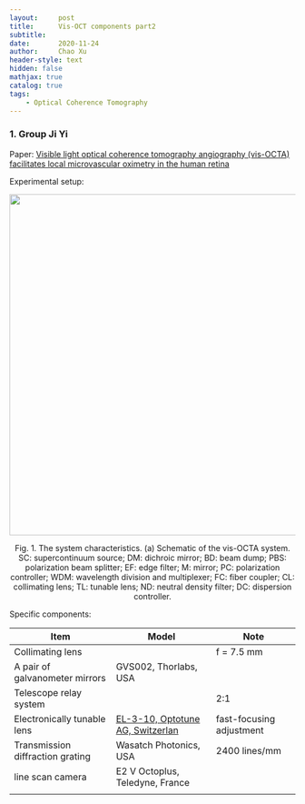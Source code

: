 ```yaml
---
layout:     post
title:      Vis-OCT components part2
subtitle:   
date:       2020-11-24
author:     Chao Xu
header-style: text
hidden: false
mathjax: true
catalog: true
tags:
    - Optical Coherence Tomography
---
```


### 1. Group Ji Yi

Paper: [Visible light optical coherence tomography angiography (vis-OCTA) facilitates local microvascular oximetry in the human retina](https://doi.org/10.1364/BOE.395843)

Experimental setup:

<p align="center">
<img src="https://i.loli.net/2020/11/24/3s2l9mvi5wMGuTq.png" width=600pix>
</p>
<p style="text-align:center;">Fig. 1. The system characteristics. (a) Schematic of the vis-OCTA system. SC: supercontinuum source; DM: dichroic mirror; BD: beam dump; PBS: polarization beam splitter; EF: edge filter; M: mirror; PC: polarization controller; WDM: wavelength division and multiplexer; FC: fiber coupler; CL: collimating lens; TL: tunable lens; ND: neutral density filter; DC: dispersion controller. </p>

Specific components:

| Item                             | Model                                                        | Note                     |
| -------------------------------- | ------------------------------------------------------------ | ------------------------ |
| Collimating lens                 |                                                              | f = 7.5 mm               |
| A pair of galvanometer mirrors   | GVS002, Thorlabs, USA                                        |                          |
| Telescope relay system           |                                                              | 2:1                      |
| Electronically tunable lens      | [EL-3-10, Optotune AG, Switzerlan](https://www.optotune.com/el-3-10-lens) | fast-focusing adjustment |
| Transmission diffraction grating | Wasatch Photonics, USA                                       | 2400 lines/mm            |
| line scan camera                 | E2 V Octoplus, Teledyne, France                              |                          |
|                                  |                                                              |                          |
